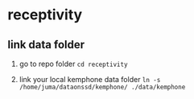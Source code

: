 # receptivity

## link data folder
1. go to repo folder
`cd receptivity`

2. link your local kemphone data folder
`ln -s /home/juma/dataonssd/kemphone/ ./data/kemphone`
